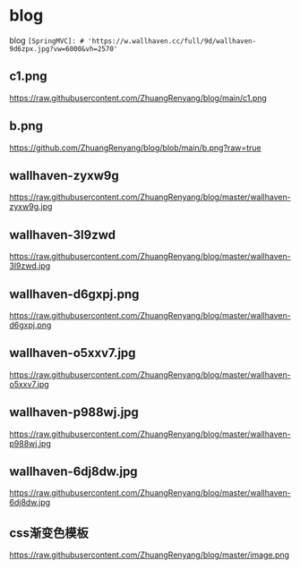 # blog
blog
``[SpringMVC]: # 'https://w.wallhaven.cc/full/9d/wallhaven-9d6zpx.jpg?vw=6000&vh=2570'``


## c1.png
https://raw.githubusercontent.com/ZhuangRenyang/blog/main/c1.png

## b.png
https://github.com/ZhuangRenyang/blog/blob/main/b.png?raw=true

## wallhaven-zyxw9g
https://raw.githubusercontent.com/ZhuangRenyang/blog/master/wallhaven-zyxw9g.jpg

## wallhaven-3l9zwd
https://raw.githubusercontent.com/ZhuangRenyang/blog/master/wallhaven-3l9zwd.jpg

## wallhaven-d6gxpj.png
https://raw.githubusercontent.com/ZhuangRenyang/blog/master/wallhaven-d6gxpj.png

## wallhaven-o5xxv7.jpg
https://raw.githubusercontent.com/ZhuangRenyang/blog/master/wallhaven-o5xxv7.jpg

## wallhaven-p988wj.jpg
https://raw.githubusercontent.com/ZhuangRenyang/blog/master/wallhaven-p988wj.jpg

## wallhaven-6dj8dw.jpg
https://raw.githubusercontent.com/ZhuangRenyang/blog/master/wallhaven-6dj8dw.jpg

## css渐变色模板
https://raw.githubusercontent.com/ZhuangRenyang/blog/master/image.png
